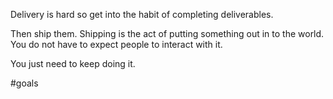 Delivery is hard so get into the habit of completing deliverables. 

Then ship them. Shipping is the act of putting something out in to the world.
You do not have to expect people to interact with it. 

You just need to keep doing it.

#goals